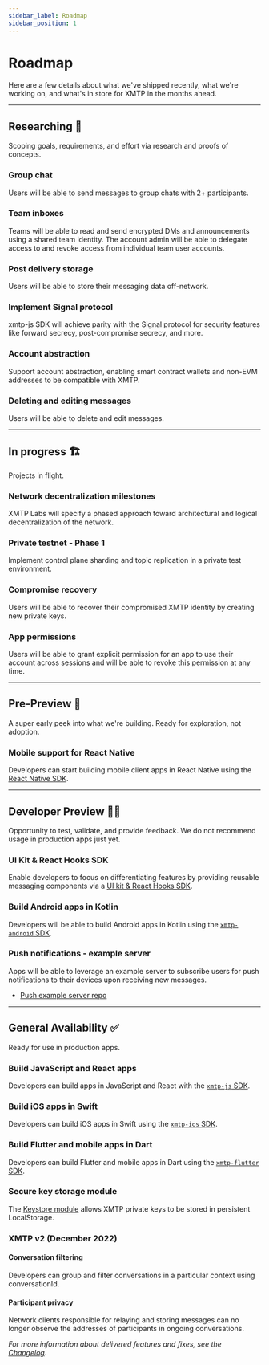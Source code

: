 ```yaml
---
sidebar_label: Roadmap
sidebar_position: 1
---
```


# Roadmap

Here are a few details about what we've shipped recently, what we're working on, and what's in store for XMTP in the months ahead.

---

## Researching 🔬

Scoping goals, requirements, and effort via research and proofs of concepts.

### Group chat

Users will be able to send messages to group chats with 2+ participants.

### Team inboxes

Teams will be able to read and send encrypted DMs and announcements using a shared team identity. The account admin will be able to delegate access to and revoke access from individual team user accounts.

### Post delivery storage

Users will be able to store their messaging data off-network.

### Implement Signal protocol

xmtp-js SDK will achieve parity with the Signal protocol for security features like forward secrecy, post-compromise secrecy, and more.

### Account abstraction

Support account abstraction, enabling smart contract wallets and non-EVM addresses to be compatible with XMTP.

### Deleting and editing messages

Users will be able to delete and edit messages.

---

## In progress 🏗️

Projects in flight.

### Network decentralization milestones

XMTP Labs will specify a phased approach toward architectural and logical decentralization of the network.

### Private testnet - Phase 1

Implement control plane sharding and topic replication in a private test environment.

### Compromise recovery

Users will be able to recover their compromised XMTP identity by creating new private keys.

### App permissions

Users will be able to grant explicit permission for an app to use their account across sessions and will be able to revoke this permission at any time.

---

## Pre-Preview 👀

A super early peek into what we're building. Ready for exploration, not adoption.

### Mobile support for React Native

Developers can start building mobile client apps in React Native using the [React Native SDK](https://github.com/xmtp/xmtp-react-native).

---

## Developer Preview 🧑‍💻

Opportunity to test, validate, and provide feedback. We do not recommend usage in production apps just yet.

### UI Kit & React Hooks SDK

Enable developers to focus on differentiating features by providing reusable messaging components via a [UI kit & React Hooks SDK](https://github.com/xmtp/xmtp-web/tree/main/packages/react-sdk).

### Build Android apps in Kotlin

Developers will be able to build Android apps in Kotlin using the [`xmtp-android` SDK](https://github.com/xmtp/xmtp-android).

### Push notifications - example server

Apps will be able to leverage an example server to subscribe users for push notifications to their devices upon receiving new messages.

- [Push example server repo](https://github.com/xmtp/example-notification-server-go)

---

## General Availability ✅

Ready for use in production apps.

### Build JavaScript and React apps

Developers can build apps in JavaScript and React with the [`xmtp-js` SDK](/docs/client-sdk/javascript/tutorials/quickstart).

### Build iOS apps in Swift

Developers can build iOS apps in Swift using the [`xmtp-ios` SDK](/docs/client-sdk/swift/tutorials/quickstart).

### Build Flutter and mobile apps in Dart

Developers can build Flutter and mobile apps in Dart using the [`xmtp-flutter` SDK](/docs/client-sdk/dart/tutorials/quickstart).

### Secure key storage module
 
The [Keystore module](https://github.com/xmtp/xmtp-js/releases/tag/v8.0.0) allows XMTP private keys to be stored in persistent LocalStorage.

### XMTP v2 (December 2022)

#### Conversation filtering

Developers can group and filter conversations in a particular context using conversationId.

#### Participant privacy

Network clients responsible for relaying and storing messages can no longer observe the addresses of participants in ongoing conversations.

_For more information about delivered features and fixes, see the [Changelog](/changelog)._

<!--
## Researching

Read the [XMTP litepaper]() to learn about key concepts on XMTP's research roadmap.
-->
